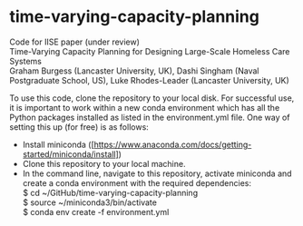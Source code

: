 # time-varying-capacity-planning
Code for IISE paper (under review)  
Time-Varying Capacity Planning for Designing Large-Scale Homeless Care Systems  
Graham Burgess (Lancaster University, UK), Dashi Singham (Naval Postgraduate School, US), Luke Rhodes-Leader (Lancaster University, UK)  

To use this code, clone the repository to your local disk. For successful use, it is important to work within a new conda environment which has all the Python packages installed as listed in the environment.yml file.
One way of setting this up (for free) is as follows: 
- Install miniconda ([https://www.anaconda.com/docs/getting-started/miniconda/install])  
- Clone this repository to your local machine.  
- In the command line, navigate to this repository, activate miniconda and create a conda environment with the required dependencies:   
  $ cd ~/GitHub/time-varying-capacity-planning  
  $ source ~/miniconda3/bin/activate  
  $ conda env create -f environment.yml  
